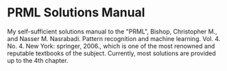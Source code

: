 # PRML Solutions Manual

My self-sufficient solutions manual to the "PRML", Bishop, Christopher M., and Nasser M. Nasrabadi. Pattern recognition and machine learning. Vol. 4. No. 4. New York: springer, 2006., which is one of the most renowned and reputable textbooks of the subject. 
Currently, most solutions are provided up to the 4th chapter.